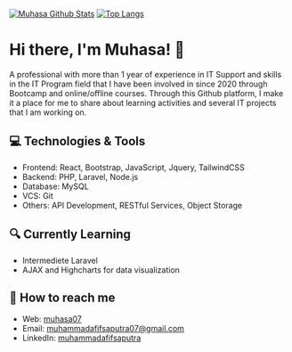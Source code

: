 [![Muhasa Github Stats](https://github-readme-stats.vercel.app/api?username=muhasa07&count_private=true&theme=default&show_icons=true)](https://github.com/muhasa07)
[![Top Langs](https://github-readme-stats.vercel.app/api/top-langs/?username=elfinsanjaya12&layout=compact)](https://github.com/muhasa07)
<br>

# Hi there, I'm Muhasa! 👋

A professional with more than 1 year of experience in IT Support and skills in the IT Program field that I have been involved in since 2020 through Bootcamp and online/offline courses. Through this Github platform, I make it a place for me to share about learning activities and several IT projects that I am working on.

## 💻 Technologies & Tools
- Frontend: React, Bootstrap, JavaScript, Jquery, TailwindCSS
- Backend: PHP, Laravel, Node.js
- Database: MySQL
- VCS: Git
- Others: API Development, RESTful Services, Object Storage

## 🔍 Currently Learning
- Intermediete Laravel
- AJAX and Highcharts for data visualization

## 🚀 How to reach me
- Web: [muhasa07](https://muhasa07.github.io/muhasa/)
- Email: [muhammadafifsaputra07@gmail.com](muhammadafifsaputra07@gmail.com)
- LinkedIn: [muhammadafifsaputra](www.linkedin.com/in/muhammad-afif-saputra-41695b1b0)
